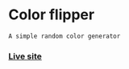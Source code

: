 # Color flipper

    A simple random color generator

### <a href="https://daffaliefalza.github.io/color-flipper/" target="_blank">Live site</a>

